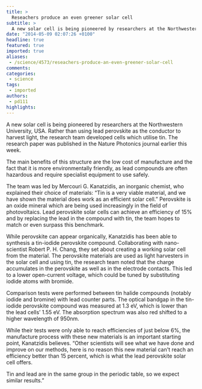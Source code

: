 ```yaml
---
title: >
  Reseachers produce an even greener solar cell
subtitle: >
  A new solar cell is being pioneered by researchers at the Northwestern University, USA. Rather than using lead perovskite as the conductor to harvest light, the research team developed cells which utilise tin.
date: "2014-05-09 02:07:26 +0100"
headline: true
featured: true
imported: true
aliases:
 - /science/4573/reseachers-produce-an-even-greener-solar-cell
comments:
categories:
 - science
tags:
 - imported
authors:
 - pd111
highlights:
---
```


A new solar cell is being pioneered by researchers at the Northwestern University, USA. Rather than using lead perovskite as the conductor to harvest light, the research team developed cells which utilise tin. The research paper was published in the Nature Photonics journal earlier this week.

The main benefits of this structure are the low cost of manufacture and the fact that it is more environmentally friendly, as lead compounds are often hazardous and require specialist equipment to use safely.

The team was led by Mercouri G. Kanatzidis, an inorganic chemist, who explained their choice of materials: “Tin is a very viable material, and we have shown the material does work as an efficient solar cell.” Perovskite is an oxide mineral which are being used increasingly in the field of photovoltaics. Lead perovskite solar cells can achieve an efficiency of 15% and by replacing the lead in the compound with tin, the team hopes to match or even surpass this benchmark.

While perovskite can appear organically, Kanatzidis has been able to synthesis a tin-iodide perovskite compound. Collaborating with nano-scientist Robert P. H. Chang, they set about creating a working solar cell from the material. The perovskite materials are used as light harvesters in the solar cell and using tin, the research team noted that the charge accumulates in the perovskite as well as in the electrode contacts. This led to a lower open-current voltage, which could be tuned by substituting iodide atoms with bromide.

Comparison tests were performed between tin halide compounds (notably iodide and bromine) with lead counter parts. The optical bandgap in the tin-iodide perovskite compound was measured at 1.3 eV, which is lower than the lead cells’ 1.55 eV. The absorption spectrum was also red shifted to a higher wavelength of 950nm.

While their tests were only able to reach efficiencies of just below 6%, the manufacture process with these new materials is an important starting point, Kanatzidis believes. “Other scientists will see what we have done and improve on our methods, here is no reason this new material can't reach an efficiency better than 15 percent, which is what the lead perovskite solar cell offers.

Tin and lead are in the same group in the periodic table, so we expect similar results.”
